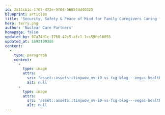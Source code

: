 ```yaml
---
id: 2a11cb1c-1767-472e-9f04-56854dd40325
blueprint: articles
title: 'Security, Safety & Peace of Mind for Family Caregivers Caring for Nevada Test Site Retirees'
hero: terry.png
author: 'Nuclear Care Partners'
homepage: false
updated_by: 87a74d1c-1760-42c5-afc1-1cc59be16098
updated_at: 1692199388
content:
  -
    type: paragraph
    content:
      -
        type: image
        attrs:
          src: 'asset::assets::tinywow_nv-i9-vs-fcg-blog---vegas-healthcare-(1)_28653977_1.jpg'
          alt: null
      -
        type: image
        attrs:
          src: 'asset::assets::tinywow_nv-i9-vs-fcg-blog---vegas-healthcare-(1)_28653977_2.jpg'
          alt: null
---
```

